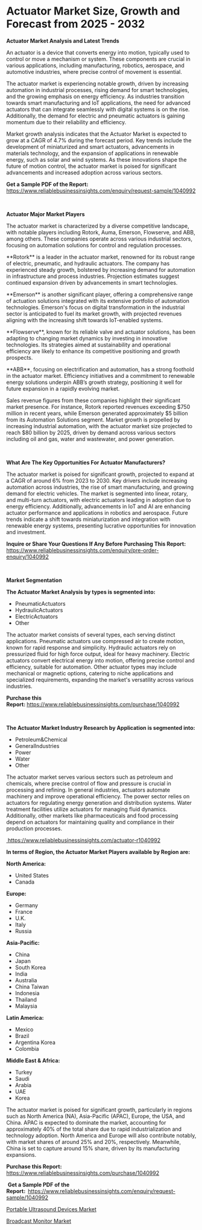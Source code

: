 <p><h1>Actuator Market Size, Growth and Forecast from 2025 - 2032</h1></p><p><strong>Actuator Market Analysis and Latest Trends</strong></p>
<p><p>An actuator is a device that converts energy into motion, typically used to control or move a mechanism or system. These components are crucial in various applications, including manufacturing, robotics, aerospace, and automotive industries, where precise control of movement is essential. </p><p>The actuator market is experiencing notable growth, driven by increasing automation in industrial processes, rising demand for smart technologies, and the growing emphasis on energy efficiency. As industries transition towards smart manufacturing and IoT applications, the need for advanced actuators that can integrate seamlessly with digital systems is on the rise. Additionally, the demand for electric and pneumatic actuators is gaining momentum due to their reliability and efficiency.</p><p>Market growth analysis indicates that the Actuator Market is expected to grow at a CAGR of 4.7% during the forecast period. Key trends include the development of miniaturized and smart actuators, advancements in materials technology, and the expansion of applications in renewable energy, such as solar and wind systems. As these innovations shape the future of motion control, the actuator market is poised for significant advancements and increased adoption across various sectors.</p></p>
<p><strong>Get a Sample PDF of the Report:&nbsp;</strong> <a href="https://www.reliablebusinessinsights.com/enquiry/request-sample/1040992?utm_campaign=1877&utm_medium=2&utm_source=Github&utm_content=ia&utm_term=16022025&utm_id=actuator">https://www.reliablebusinessinsights.com/enquiry/request-sample/1040992</a></p>
<p>&nbsp;</p>
<p><strong>Actuator Major Market Players</strong></p>
<p><p>The actuator market is characterized by a diverse competitive landscape, with notable players including Rotork, Auma, Emerson, Flowserve, and ABB, among others. These companies operate across various industrial sectors, focusing on automation solutions for control and regulation processes.</p><p>**Rotork** is a leader in the actuator market, renowned for its robust range of electric, pneumatic, and hydraulic actuators. The company has experienced steady growth, bolstered by increasing demand for automation in infrastructure and process industries. Projection estimates suggest continued expansion driven by advancements in smart technologies.</p><p>**Emerson** is another significant player, offering a comprehensive range of actuation solutions integrated with its extensive portfolio of automation technologies. Emerson's focus on digital transformation in the industrial sector is anticipated to fuel its market growth, with projected revenues aligning with the increasing shift towards IoT-enabled systems.</p><p>**Flowserve**, known for its reliable valve and actuator solutions, has been adapting to changing market dynamics by investing in innovative technologies. Its strategies aimed at sustainability and operational efficiency are likely to enhance its competitive positioning and growth prospects.</p><p>**ABB**, focusing on electrification and automation, has a strong foothold in the actuator market. Efficiency initiatives and a commitment to renewable energy solutions underpin ABB’s growth strategy, positioning it well for future expansion in a rapidly evolving market.</p><p>Sales revenue figures from these companies highlight their significant market presence. For instance, Rotork reported revenues exceeding $750 million in recent years, while Emerson generated approximately $5 billion from its Automation Solutions segment. Market growth is propelled by increasing industrial automation, with the actuator market size projected to reach $80 billion by 2025, driven by demand across various sectors including oil and gas, water and wastewater, and power generation.</p></p>
<p>&nbsp;</p>
<p><strong>What Are The Key Opportunities For Actuator Manufacturers?</strong></p>
<p><p>The actuator market is poised for significant growth, projected to expand at a CAGR of around 6% from 2023 to 2030. Key drivers include increasing automation across industries, the rise of smart manufacturing, and growing demand for electric vehicles. The market is segmented into linear, rotary, and multi-turn actuators, with electric actuators leading in adoption due to energy efficiency. Additionally, advancements in IoT and AI are enhancing actuator performance and applications in robotics and aerospace. Future trends indicate a shift towards miniaturization and integration with renewable energy systems, presenting lucrative opportunities for innovation and investment.</p></p>
<p><strong>Inquire or Share Your Questions If Any Before Purchasing This Report:</strong> <a href="https://www.reliablebusinessinsights.com/enquiry/pre-order-enquiry/1040992?utm_campaign=1877&utm_medium=2&utm_source=Github&utm_content=ia&utm_term=16022025&utm_id=actuator">https://www.reliablebusinessinsights.com/enquiry/pre-order-enquiry/1040992</a></p>
<p>&nbsp;</p>
<p><strong>Market Segmentation</strong></p>
<p><strong>The Actuator Market Analysis by types is segmented into:</strong></p>
<p><ul><li>PneumaticActuators</li><li>HydraulicActuators</li><li>ElectricActuators</li><li>Other</li></ul></p>
<p><p>The actuator market consists of several types, each serving distinct applications. Pneumatic actuators use compressed air to create motion, known for rapid response and simplicity. Hydraulic actuators rely on pressurized fluid for high force output, ideal for heavy machinery. Electric actuators convert electrical energy into motion, offering precise control and efficiency, suitable for automation. Other actuator types may include mechanical or magnetic options, catering to niche applications and specialized requirements, expanding the market's versatility across various industries.</p></p>
<p><strong>Purchase this Report:&nbsp;</strong><a href="https://www.reliablebusinessinsights.com/purchase/1040992?utm_campaign=1877&utm_medium=2&utm_source=Github&utm_content=ia&utm_term=16022025&utm_id=actuator">https://www.reliablebusinessinsights.com/purchase/1040992</a></p>
<p>&nbsp;</p>
<p><strong>The Actuator Market Industry Research by Application is segmented into:</strong></p>
<p><ul><li>Petroleum&Chemical</li><li>GeneralIndustries</li><li>Power</li><li>Water</li><li>Other</li></ul></p>
<p><p>The actuator market serves various sectors such as petroleum and chemicals, where precise control of flow and pressure is crucial in processing and refining. In general industries, actuators automate machinery and improve operational efficiency. The power sector relies on actuators for regulating energy generation and distribution systems. Water treatment facilities utilize actuators for managing fluid dynamics. Additionally, other markets like pharmaceuticals and food processing depend on actuators for maintaining quality and compliance in their production processes.</p></p>
<p><a href="https://www.reliablebusinessinsights.com/actuator-r1040992?utm_campaign=1877&utm_medium=2&utm_source=Github&utm_content=ia&utm_term=16022025&utm_id=actuator">&nbsp;https://www.reliablebusinessinsights.com/actuator-r1040992</a></p>
<p><strong>In terms of Region, the Actuator Market Players available by Region are:</strong></p>
<p>
    <p> <strong> North America: </strong>
        <ul>
            <li>United States</li>
            <li>Canada</li>
        </ul>
        </p> 
    <p> <strong> Europe: </strong>
        <ul>
            <li>Germany</li>
            <li>France</li>
            <li>U.K.</li>
            <li>Italy</li>
            <li>Russia</li>
        </ul>
        </p> 
    <p> <strong> Asia-Pacific: </strong>
        <ul>
            <li>China</li>
            <li>Japan</li>
            <li>South Korea</li>
            <li>India</li>
            <li>Australia</li>
            <li>China Taiwan</li>
            <li>Indonesia</li>
            <li>Thailand</li>
            <li>Malaysia</li>
        </ul>
        </p> 
    <p> <strong> Latin America: </strong>
        <ul>
            <li>Mexico</li>
            <li>Brazil</li>
            <li>Argentina Korea</li>
            <li>Colombia</li>
        </ul>
        </p> 
    <p> <strong> Middle East & Africa: </strong>
        <ul>
            <li>Turkey</li>
            <li>Saudi</li>
            <li>Arabia</li>
            <li>UAE</li>
            <li>Korea</li>
        </ul>
    </p>
    </p>
<p><p>The actuator market is poised for significant growth, particularly in regions such as North America (NA), Asia-Pacific (APAC), Europe, the USA, and China. APAC is expected to dominate the market, accounting for approximately 40% of the total share due to rapid industrialization and technology adoption. North America and Europe will also contribute notably, with market shares of around 25% and 20%, respectively. Meanwhile, China is set to capture around 15% share, driven by its manufacturing expansions.</p></p>
<p><strong>Purchase this Report: </strong><a href="https://www.reliablebusinessinsights.com/purchase/1040992?utm_campaign=1877&utm_medium=2&utm_source=Github&utm_content=ia&utm_term=16022025&utm_id=actuator">https://www.reliablebusinessinsights.com/purchase/1040992</a></p>
<p>&nbsp;<strong>Get a Sample PDF of the Report:&nbsp;&nbsp;</strong><a href="https://www.reliablebusinessinsights.com/enquiry/request-sample/1040992?utm_campaign=1877&utm_medium=2&utm_source=Github&utm_content=ia&utm_term=16022025&utm_id=actuator">https://www.reliablebusinessinsights.com/enquiry/request-sample/1040992</a></p>
<p><strong></strong></p>
<p><p><a href="https://github.com/elizabethdagraca/Market-Research-Report-List-5/blob/main/portable-ultrasound-devices-market.md?utm_campaign=1877&utm_medium=2&utm_source=Github&utm_content=ia&utm_term=16022025&utm_id=actuator">Portable Ultrasound Devices Market</a></p><p><a href="https://github.com/bokerraaenc7/Market-Research-Report-List-1/blob/main/broadcast-monitor-market.md?utm_campaign=1877&utm_medium=2&utm_source=Github&utm_content=ia&utm_term=16022025&utm_id=actuator">Broadcast Monitor Market</a></p></p>